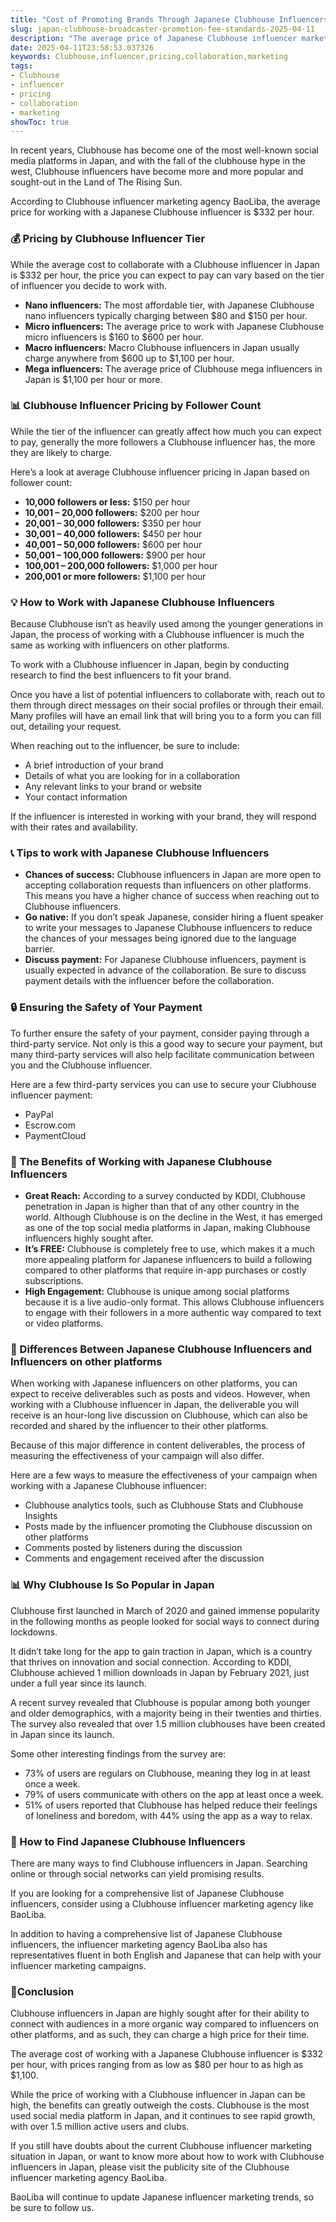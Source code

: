 ```yaml
---
title: "Cost of Promoting Brands Through Japanese Clubhouse Influencers"
slug: japan-clubhouse-broadcaster-promotion-fee-standards-2025-04-11
description: "The average price of Japanese Clubhouse influencer marketing collaborations, tips on working with them, and interesting facts regarding this social network in Japan."
date: 2025-04-11T23:58:53.037326
keywords: Clubhouse,influencer,pricing,collaboration,marketing
tags:
- Clubhouse
- influencer
- pricing
- collaboration
- marketing
showToc: true
---
```


In recent years, Clubhouse has become one of the most well-known social media platforms in Japan, and with the fall of the clubhouse hype in the west, Clubhouse influencers have become more and more popular and sought-out in the Land of The Rising Sun.

According to Clubhouse influencer marketing agency BaoLiba, the average price for working with a Japanese Clubhouse influencer is $332 per hour. 


### 💰 Pricing by Clubhouse Influencer Tier

While the average cost to collaborate with a Clubhouse influencer in Japan is $332 per hour, the price you can expect to pay can vary based on the tier of influencer you decide to work with.

- **Nano influencers:** The most affordable tier, with Japanese Clubhouse nano influencers typically charging between $80 and $150 per hour. 
- **Micro influencers:** The average price to work with Japanese Clubhouse micro influencers is $160 to $600 per hour.
- **Macro influencers:** Macro Clubhouse influencers in Japan usually charge anywhere from $600 up to $1,100 per hour.
- **Mega influencers:** The average price of Clubhouse mega influencers in Japan is $1,100 per hour or more.

### 📊 Clubhouse Influencer Pricing by Follower Count

While the tier of the influencer can greatly affect how much you can expect to pay, generally the more followers a Clubhouse influencer has, the more they are likely to charge.

Here’s a look at average Clubhouse influencer pricing in Japan based on follower count:

-   **10,000 followers or less:** $150 per hour
-   **10,001 – 20,000 followers:** $200 per hour
-   **20,001 – 30,000 followers:** $350 per hour
-   **30,001 – 40,000 followers:** $450 per hour
-   **40,001 – 50,000 followers:** $600 per hour
-   **50,001 – 100,000 followers:** $900 per hour
-   **100,001 – 200,000 followers:** $1,000 per hour
-   **200,001 or more followers:** $1,100 per hour


### 💡 How to Work with Japanese Clubhouse Influencers

Because Clubhouse isn’t as heavily used among the younger generations in Japan, the process of working with a Clubhouse influencer is much the same as working with influencers on other platforms.

To work with a Clubhouse influencer in Japan, begin by conducting research to find the best influencers to fit your brand.

Once you have a list of potential influencers to collaborate with, reach out to them through direct messages on their social profiles or through their email. Many profiles will have an email link that will bring you to a form you can fill out, detailing your request.

When reaching out to the influencer, be sure to include:

- A brief introduction of your brand
- Details of what you are looking for in a collaboration
- Any relevant links to your brand or website
- Your contact information

If the influencer is interested in working with your brand, they will respond with their rates and availability.


### 📞 Tips to work with Japanese Clubhouse Influencers

- **Chances of success:** Clubhouse influencers in Japan are more open to accepting collaboration requests than influencers on other platforms. This means you have a higher chance of success when reaching out to Clubhouse influencers.
- **Go native:** If you don’t speak Japanese, consider hiring a fluent speaker to write your messages to Japanese Clubhouse influencers to reduce the chances of your messages being ignored due to the language barrier.
- **Discuss payment:** For Japanese Clubhouse influencers, payment is usually expected in advance of the collaboration. Be sure to discuss payment details with the influencer before the collaboration.

### 🔒 Ensuring the Safety of Your Payment 

To further ensure the safety of your payment, consider paying through a third-party service. Not only is this a good way to secure your payment, but many third-party services will also help facilitate communication between you and the Clubhouse influencer.

Here are a few third-party services you can use to secure your Clubhouse influencer payment: 

- PayPal
- Escrow.com
- PaymentCloud

### 📢 The Benefits of Working with Japanese Clubhouse Influencers

- **Great Reach:** According to a survey conducted by KDDI, Clubhouse penetration in Japan is higher than that of any other country in the world. Although Clubhouse is on the decline in the West, it has emerged as one of the top social media platforms in Japan, making Clubhouse influencers highly sought after. 
- **It’s FREE:** Clubhouse is completely free to use, which makes it a much more appealing platform for Japanese influencers to build a following compared to other platforms that require in-app purchases or costly subscriptions.
- **High Engagement:** Clubhouse is unique among social platforms because it is a live audio-only format. This allows Clubhouse influencers to engage with their followers in a more authentic way compared to text or video platforms.


### 💬 Differences Between Japanese Clubhouse Influencers and Influencers on other platforms

When working with Japanese influencers on other platforms, you can expect to receive deliverables such as posts and videos. However, when working with a Clubhouse influencer in Japan, the deliverable you will receive is an hour-long live discussion on Clubhouse, which can also be recorded and shared by the influencer to their other platforms.

Because of this major difference in content deliverables, the process of measuring the effectiveness of your campaign will also differ.

Here are a few ways to measure the effectiveness of your campaign when working with a Japanese Clubhouse influencer: 

- Clubhouse analytics tools, such as Clubhouse Stats and Clubhouse Insights
- Posts made by the influencer promoting the Clubhouse discussion on other platforms
- Comments posted by listeners during the discussion
- Comments and engagement received after the discussion

### 📊 Why Clubhouse Is So Popular in Japan

Clubhouse first launched in March of 2020 and gained immense popularity in the following months as people looked for social ways to connect during lockdowns. 

It didn’t take long for the app to gain traction in Japan, which is a country that thrives on innovation and social connection. According to KDDI, Clubhouse achieved 1 million downloads in Japan by February 2021, just under a full year since its launch.

A recent survey revealed that Clubhouse is popular among both younger and older demographics, with a majority being in their twenties and thirties. The survey also revealed that over 1.5 million clubhouses have been created in Japan since its launch.

Some other interesting findings from the survey are:

- 73% of users are regulars on Clubhouse, meaning they log in at least once a week.
- 79% of users communicate with others on the app at least once a week.
- 51% of users reported that Clubhouse has helped reduce their feelings of loneliness and boredom, with 44% using the app as a way to relax.


### 📩 How to Find Japanese Clubhouse Influencers

There are many ways to find Clubhouse influencers in Japan. Searching online or through social networks can yield promising results.

If you are looking for a comprehensive list of Japanese Clubhouse influencers, consider using a Clubhouse influencer marketing agency like BaoLiba.

In addition to having a comprehensive list of Japanese Clubhouse influencers, the influencer marketing agency BaoLiba also has representatives fluent in both English and Japanese that can help with your influencer marketing campaigns. 

### 🎈Conclusion

Clubhouse influencers in Japan are highly sought after for their ability to connect with audiences in a more organic way compared to influencers on other platforms, and as such, they can charge a high price for their time.

The average cost of working with a Japanese Clubhouse influencer is $332 per hour, with prices ranging from as low as $80 per hour to as high as $1,100.

While the price of working with a Clubhouse influencer in Japan can be high, the benefits can greatly outweigh the costs. Clubhouse is the most used social media platform in Japan, and it continues to see rapid growth, with over 1.5 million active users and clubs.

If you still have doubts about the current Clubhouse influencer marketing situation in Japan, or want to know more about how to work with Clubhouse influencers in Japan, please visit the publicity site of the Clubhouse influencer marketing agency BaoLiba.

BaoLiba will continue to update Japanese influencer marketing trends, so be sure to follow us.